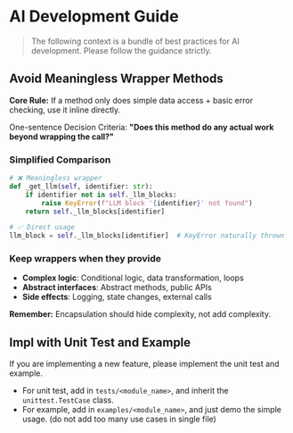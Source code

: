 # AI Development Guide

> The following context is a bundle of best practices for AI development. Please follow the guidance strictly.

## Avoid Meaningless Wrapper Methods

**Core Rule:** If a method only does simple data access + basic error checking, use it inline directly.

One-sentence Decision Criteria: **"Does this method do any actual work beyond wrapping the call?"**

### Simplified Comparison

```python
# ❌ Meaningless wrapper
def _get_llm(self, identifier: str):
    if identifier not in self._llm_blocks:
        raise KeyError(f"LLM block '{identifier}' not found")
    return self._llm_blocks[identifier]

# ✅ Direct usage
llm_block = self._llm_blocks[identifier]  # KeyError naturally thrown
```

### Keep wrappers when they provide

- **Complex logic**: Conditional logic, data transformation, loops
- **Abstract interfaces**: Abstract methods, public APIs
- **Side effects**: Logging, state changes, external calls

**Remember:** Encapsulation should hide complexity, not add complexity.

## Impl with Unit Test and Example

If you are implementing a new feature, please implement the unit test and example.

- For unit test, add in `tests/<module_name>`, and inherit the `unittest.TestCase` class.
- For example, add in `examples/<module_name>`, and just demo the simple usage. (do not add too many use cases in single file)
